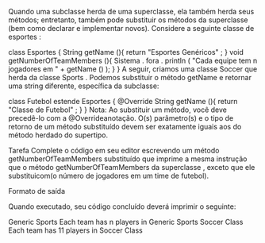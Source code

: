 Quando uma subclasse herda de uma superclasse, ela também herda seus métodos; entretanto, também pode substituir os métodos da superclasse (bem como declarar e implementar novos). Considere a seguinte classe de esportes :

class  Esportes { 
    String  getName (){ 
        return  "Esportes Genéricos" ; 
    } 
    void  getNumberOfTeamMembers (){ 
        Sistema . fora . println (  "Cada equipe tem n jogadores em "  +  getName ()  ); 
    } 
}
A seguir, criamos uma classe Soccer que herda da classe Sports . Podemos substituir o método getName e retornar uma string diferente, específica da subclasse:

class  Futebol  estende  Esportes { 
    @Override 
    String  getName (){ 
        return  "Classe de Futebol" ; 
    } 
}
Nota: Ao substituir um método, você deve precedê-lo com a @Overrideanotação. O(s) parâmetro(s) e o tipo de retorno de um método substituído devem ser exatamente iguais aos do método herdado do supertipo.

Tarefa
Complete o código em seu editor escrevendo um método getNumberOfTeamMembers substituído que imprime a mesma instrução que o método getNumberOfTeamMembers da superclasse , exceto que ele substituicom(o número de jogadores em um time de futebol).

Formato de saída

Quando executado, seu código concluído deverá imprimir o seguinte:

Generic Sports
Each team has n players in Generic Sports
Soccer Class
Each team has 11 players in Soccer Class